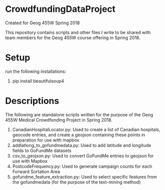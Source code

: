 # CrowdfundingDataProject
Created for Geog 455W Spring 2018

This repository contains scripts and other files I write to be shared with team members for the Geog 455W course offering in Spring 2018.

# Setup

run the following installations:

1) pip install beautifulsoup4

# Descriptions

The following are standalone scripts written for the purpose of the Geog 455W Medical Crowdfunding Project in Spring 2018.

1) CanadianHospitalLocator.py: Used to create a list of Canadian hospitals, geocode entries, and create a geojson containing these points in preparation for use with mapbox
2) addlatlong_to_gofundmedata.py: Used to add latitude and longitude fields to GoFundMe datasets
3) csv_to_geojson.py: Used to convert GoFundMe entries to geojson for use with Mapbox
4) PostcodeFrequency.py: Used to generate campaign counts for each Forward Sortation Area
5) gofundme_feature_extraction.py: Used to select specific features from the gofundmedata (for the purpose of the text-mining method)